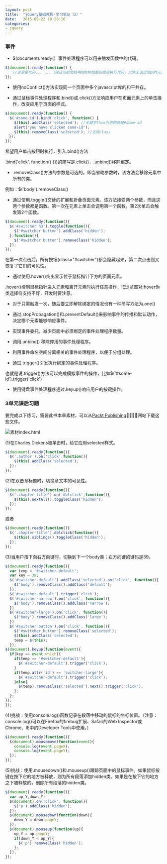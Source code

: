```yaml
---
layout: post
title:  "jQuery基础教程-学习笔记（2）"
date:   2015-09-22 18:28:16
categories:
- jquery
---
```


### 事件

+ $(document).ready(）事件处理程序可以用来触发函数中的代码。

```javascript
$(document).ready(function() {
　　//这里是代码... ...（保证当前文档中DOM树加载完成后执行代码，以免无法定位DOM元素）
});
```

+ 使用noConflict()方法实现同一个页面中多个javascript库的和平共存。

+ 通过鼠标事件处理程序和.bind()或.click()方法响应用户在页面元素上的单击操作，改变应用于页面的样式。

```javascript
$(document).ready(function() {
  $('#some-id').bind('click', function() {
    $(this).addClass('selected'); //关键字this引用的就是#some-id
    alert("you have clicked some-id");
    $(this).removeClass('selected'); //去除class
　});
});        
```
希望用户单击按钮时执行，引入.bind()方法

.bind('click', function() {})的简写是.click()，.unbind()移除绑定。

+ .removeClass()方法的参数是可选的，即当省略参数时，该方法会移除元素中所有的类。

例如：$('body').removeClass()

+ 通过使用.toggle()交替的扩展和折叠页面元素。该方法接受两个参数，而且这两个参数都是函数。第一次在元素上单击会调用第一个函数，第2次单击会触发第2个函数。

```javascript
$(document).ready(function(){
  $('#switcher h3').toggle(function(){
    $('#switcher button').addClass('hidden');
  },function(){
    $('#switcher button').removeClass('hidden');
  });
});
```
在第一次点击后，所有按钮(class="#switcher")都会隐藏起来，第二次点击则又恢复了它们的可见性。

+ 通过使用.hover()突出显示位于鼠标指针下方的页面元素。

.hover()控制鼠标指针进入元素和离开元素时执行任意操作，IE浏览器对:hover伪类选择符支持不好，开发时要注意。

+ 对于只需触发一次，随后要立即解除绑定的情况也有一种简写方法为.one()

+ 通过.stopPropagation()和.preventDefault()来影响事件的传播和默认动作，决定哪个元素能够响应事件。

+ 实现事件委托，减少页面中必须绑定的事件处理程序数量。

+ 调用.unbind() 移除停用的事件处理程序。

+ 利用事件命名空间分离相关的事件处理程序，以便于分组处理。

+ 通过.trigger()引发执行绑定的事件处理程序。

也就是说.trigger()方法可以完成模拟事件的操作，比如$('#some-id').trigger('click')

+ 使用键盘事件处理程序通过.keyup()响应用户的按键操作。



### 3单元课后习题

要完成以下练习，需要此书本章素材，可以从[Packt Publishing](􏴒􏴓http://www.packtpub.com/support)􏱄􏴔􏰖􏲦网站下载这些文件。

![素材index.html](http://7xjufd.dl1.z0.glb.clouddn.com/blog18.1.png)

(1)在Charles Dickens被单击时，给它应用selected样式。

```javascript
$(document).ready(function(){
  $('.author').on('click',function(){
    $(this).addClass('selected');
  });
});
```
(2)在双击章标题时，切换章文本的可见性。

```javascript
$(document).ready(function(){
  $('.chapter-title').on('dblclick',function(){
    $(this).nextAll().toggleClass('hidden');
  });
});
```
或者

```javascript
$(document).ready(function(){
  $('.chapter-title').dblclick(function(){
    $(this).siblings().toggleClass('hidden');
  });
});
```
(3)当用户按下向右方向键时，切换到下一个body类；右方向键的键码是39。

```javascript
$(document).ready(function(){
  var temp = '#switcher-default';
  var key = 39;
  $('#switcher-default').addClass('selected').on('click', function(){
    $('body').removeClass().addClass('default');
  });
  $('#switcher-default').trigger('click');
  $('#switcher-narrow').on('click', function(){
    $('body').removeClass().addClass('narrow');
  })
  $('#switcher-large').on('click', function(){
    $('body').removeClass().addClass('large');
  })
  $('#switcher button').on('click', function(){
    $('#switcher button').removeClass('selected');
    $(this).addClass('selected');
    temp = $(this);
  });
$(document).keyup(function(event){
  if(key == event.which){
    if(temp == '#switcher-default'){
      $('#switcher-default').trigger('click');
    }
    if(temp.attr('id') == 'switcher-large'){
      $('#switcher-default').trigger('click');
    }else{
      $(temp).removeClass('selected').next().trigger('click');
    };
  };
});
});
```
(4)挑战：使用console.log()函数记录在段落中移动的鼠标的坐标位置。（注意：console.log()可以在Firefox的firebug扩展、Safari的Web Inspector或Chrome、IE中的Developer Tools中使用。）

```javascript
$(document).ready(function(){
  $(document).mousemove(function(event){
    console.log(event.pageX);
    console.log(event.pageY);
  });
});
```
(5)挑战：使用.mousedown()和.mouseup()跟踪页面中的鼠标事件。如果鼠标按键在按下它的地方被释放，则为所有段落添加hidden类。如果是在按下它的地方之下被释放的，删除所有段落的hidden类。

```javascript
$(document).ready(function(){
  var up_Y,down_Y;
  $(document).on('click', function(){
    $('p').addClass('hidden');
  });
  $(document).mousedown(function(down){
    down_Y = down.pageY;
  });
  $(document).mouseup(function(up){
    up_Y = up.pageY;
    if(down_Y < up_Y){
      $('p').removeClass('hidden');
    };
  });
});
```